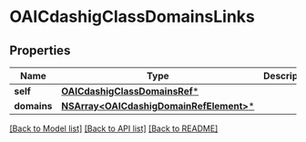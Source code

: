 # OAICdashigClassDomainsLinks

## Properties
Name | Type | Description | Notes
------------ | ------------- | ------------- | -------------
**self** | [**OAICdashigClassDomainsRef***](OAICdashigClassDomainsRef.md) |  | [optional] 
**domains** | [**NSArray&lt;OAICdashigDomainRefElement&gt;***](OAICdashigDomainRefElement.md) |  | [optional] 

[[Back to Model list]](../README.md#documentation-for-models) [[Back to API list]](../README.md#documentation-for-api-endpoints) [[Back to README]](../README.md)


